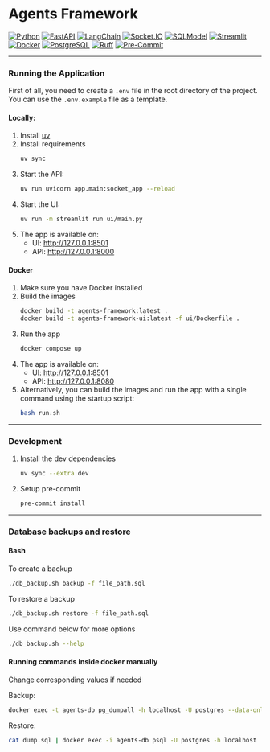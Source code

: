 # Agents Framework

[![Python](https://img.shields.io/badge/Python-3.12-3776AB?style=for-the-badge&logo=python&logoColor=white)](https://www.python.org/)
[![FastAPI](https://img.shields.io/badge/FastAPI-009688?style=for-the-badge&logo=fastapi&logoColor=white)](https://fastapi.tiangolo.com/)
[![LangChain](https://img.shields.io/badge/LangChain-1C3C3C?style=for-the-badge&logo=langchain&logoColor=white)](https://langchain.com/)
[![Socket.IO](https://img.shields.io/badge/Socket.IO-010101?style=for-the-badge&logo=socket.io&logoColor=white)](https://socket.io/)
[![SQLModel](https://img.shields.io/badge/SQLModel-7E56C2?style=for-the-badge)](https://sqlmodel.tiangolo.com/)
[![Streamlit](https://img.shields.io/badge/Streamlit-FF4B4B?style=for-the-badge&logo=streamlit&logoColor=white)](https://streamlit.io/)
[![Docker](https://img.shields.io/badge/Docker-2496ED?style=for-the-badge&logo=docker&logoColor=white)](https://www.docker.com/)
[![PostgreSQL](https://img.shields.io/badge/PostgreSQL-4169E1?style=for-the-badge&logo=postgresql&logoColor=white)](https://www.postgresql.org/)
[![Ruff](https://img.shields.io/badge/Ruff-D7FF64?style=for-the-badge&logo=ruff&logoColor=black)](https://docs.astral.sh/ruff/)
[![Pre-Commit](https://img.shields.io/badge/Pre--Commit-FAB040?style=for-the-badge&logo=pre-commit&logoColor=black)](https://pre-commit.com/)

---
### Running the Application
First of all, you need to create a `.env` file in the root directory of the project.
You can use the `.env.example` file as a template.

#### Locally:
1. Install [uv](https://docs.astral.sh/uv/getting-started/installation/)
2. Install requirements
    ```bash
    uv sync
    ```
3. Start the API:
    ```bash
    uv run uvicorn app.main:socket_app --reload
    ```
4. Start the UI:
   ```bash
   uv run -m streamlit run ui/main.py
   ```
5. The app is available on:
   - UI: http://127.0.0.1:8501
   - API: http://127.0.0.1:8000

#### Docker
1. Make sure you have Docker installed
2. Build the images
    ```bash
    docker build -t agents-framework:latest .
    docker build -t agents-framework-ui:latest -f ui/Dockerfile .
    ```
3. Run the app
    ```bash
   docker compose up
    ```
4. The app is available on:
   - UI: http://127.0.0.1:8501
   - API: http://127.0.0.1:8080
5. Alternatively, you can build the images and run the app with a single command using the startup script:
    ```bash
    bash run.sh
    ```

---
### Development
1. Install the dev dependencies
    ```bash
    uv sync --extra dev
    ```
2. Setup pre-commit
    ```bash
    pre-commit install
    ```

---
### Database backups and restore

#### Bash
To create a backup
```bash
./db_backup.sh backup -f file_path.sql
```
To restore a backup
```bash
./db_backup.sh restore -f file_path.sql
```
Use command below for more options
```bash
./db_backup.sh --help
```

#### Running commands inside docker manually
Change corresponding values if needed

Backup:
```bash
docker exec -t agents-db pg_dumpall -h localhost -U postgres --data-only > dump.sql
```
Restore:
```bash
cat dump.sql | docker exec -i agents-db psql -U postgres -h localhost
```
